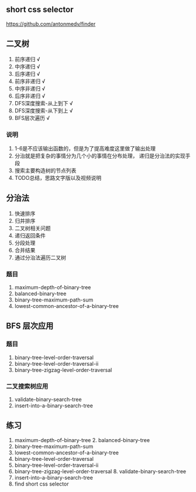 ## short css selector 
https://github.com/antonmedv/finder

## 二叉树
1. 前序递归         √   
2. 中序递归         √
3. 后序递归         √
4. 前序非递归       √
5. 中序非递归       √
6. 后序非递归       √
7. DFS深度搜索-从上到下       √
8. DFS深度搜索-从下到上       √
9. BFS层次遍历       √

### 说明
1. 1-6是不应该输出函数的，但是为了提高难度这里做了输出处理
2. 分治就是把复杂的事情分为几个小的事情在分布处理， 递归是分治法的实现手段
3. 搜索主要构造树的节点列表
4. TODO总结，思路文字版以及视频说明


## 分治法
1. 快速排序
2. 归并排序
3. 二叉树相关问题
4. 递归返回条件
5. 分段处理
6. 合并结果
7. 通过分治法遍历二叉树
### 题目
1. maximum-depth-of-binary-tree
2. balanced-binary-tree
3. binary-tree-maximum-path-sum
4. lowest-common-ancestor-of-a-binary-tree

## BFS 层次应用
### 题目
1. binary-tree-level-order-traversal
2. binary-tree-level-order-traversal-ii
3. binary-tree-zigzag-level-order-traversal

### 二叉搜索树应用
1. validate-binary-search-tree
2. insert-into-a-binary-search-tree


## 练习

1. ​maximum-depth-of-binary-tree​
​2. balanced-binary-tree​
3. ​binary-tree-maximum-path-sum​
4. ​lowest-common-ancestor-of-a-binary-tree​
5. binary-tree-level-order-traversal​
6. binary-tree-level-order-traversal-ii​
7. binary-tree-zigzag-level-order-traversal​
​8. validate-binary-search-tree​
9. insert-into-a-binary-search-tree
10. find short css selector